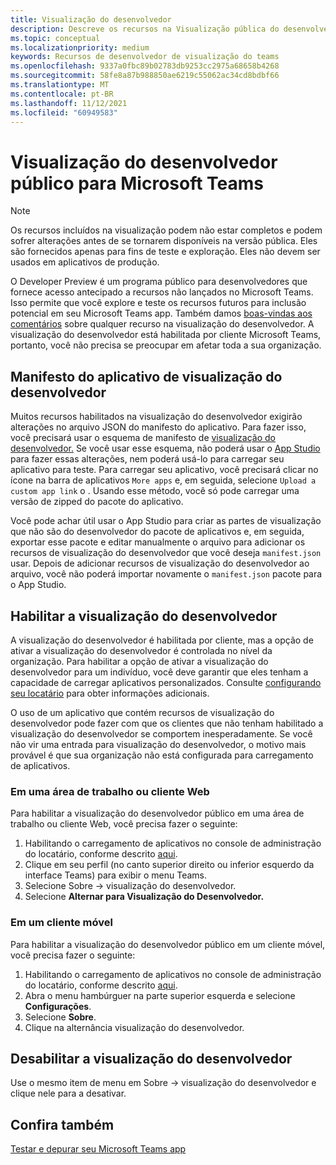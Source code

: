 ```yaml
---
title: Visualização do desenvolvedor
description: Descreve os recursos na Visualização pública do desenvolvedor Microsoft Teams
ms.topic: conceptual
ms.localizationpriority: medium
keywords: Recursos de desenvolvedor de visualização do teams
ms.openlocfilehash: 9337a0fbc89b02783db9253cc2975a68658b4268
ms.sourcegitcommit: 58fe8a87b988850ae6219c55062ac34cd8bdbf66
ms.translationtype: MT
ms.contentlocale: pt-BR
ms.lasthandoff: 11/12/2021
ms.locfileid: "60949583"
---
```

# <a name="public-developer-preview-for-microsoft-teams"></a>Visualização do desenvolvedor público para Microsoft Teams

>[!NOTE]
>Os recursos incluídos na visualização podem não estar completos e podem sofrer alterações antes de se tornarem disponíveis na versão pública. Eles são fornecidos apenas para fins de teste e exploração. Eles não devem ser usados em aplicativos de produção.

O Developer Preview é um programa público para desenvolvedores que fornece acesso antecipado a recursos não lançados no Microsoft Teams. Isso permite que você explore e teste os recursos futuros para inclusão potencial em seu Microsoft Teams app. Também damos [boas-vindas aos comentários](~/feedback.md) sobre qualquer recurso na visualização do desenvolvedor. A visualização do desenvolvedor está habilitada por cliente Microsoft Teams, portanto, você não precisa se preocupar em afetar toda a sua organização.

## <a name="developer-preview-app-manifest"></a>Manifesto do aplicativo de visualização do desenvolvedor

Muitos recursos habilitados na visualização do desenvolvedor exigirão alterações no arquivo JSON do manifesto do aplicativo. Para fazer isso, você precisará usar o esquema de manifesto de [visualização do desenvolvedor.](~/resources/schema/manifest-schema-dev-preview.md) Se você usar esse esquema, não poderá usar o [App Studio](~/concepts/build-and-test/app-studio-overview.md) para fazer essas alterações, nem poderá usá-lo para carregar seu aplicativo para teste. Para carregar seu aplicativo, você precisará clicar no ícone na barra de aplicativos `More apps` e, em seguida, selecione `Upload a custom app link` o . Usando esse método, você só pode carregar uma versão de zipped do pacote do aplicativo.

Você pode achar útil usar o App Studio para criar as partes de visualização que não são do desenvolvedor do pacote de aplicativos e, em seguida, exportar esse pacote e editar manualmente o arquivo para adicionar os recursos de visualização do desenvolvedor que você deseja `manifest.json` usar. Depois de adicionar recursos de visualização do desenvolvedor ao arquivo, você não poderá importar novamente o `manifest.json` pacote para o App Studio.

## <a name="enable-developer-preview"></a>Habilitar a visualização do desenvolvedor

A visualização do desenvolvedor é habilitada por cliente, mas a opção de ativar a visualização do desenvolvedor é controlada no nível da organização. Para habilitar a opção de ativar a visualização do desenvolvedor para um indivíduo, você deve garantir que eles tenham a capacidade de carregar aplicativos personalizados. Consulte [configurando seu locatário](~/concepts/build-and-test/prepare-your-o365-tenant.md) para obter informações adicionais.

O uso de um aplicativo que contém recursos de visualização do desenvolvedor pode fazer com que os clientes que não tenham habilitado a visualização do desenvolvedor se comportem inesperadamente. Se você não vir uma entrada para visualização do desenvolvedor, o motivo mais provável é que sua organização não está configurada para carregamento de aplicativos.

### <a name="on-a-desktop-or-web-client"></a>Em uma área de trabalho ou cliente Web

Para habilitar a visualização do desenvolvedor público em uma área de trabalho ou cliente Web, você precisa fazer o seguinte:

1. Habilitando o carregamento de aplicativos no console de administração do locatário, conforme descrito [aqui](~/concepts/build-and-test/prepare-your-o365-tenant.md).
1. Clique em seu perfil (no canto superior direito ou inferior esquerdo da interface Teams) para exibir o menu Teams.
1. Selecione Sobre → visualização do desenvolvedor.
1. Selecione **Alternar para Visualização do Desenvolvedor.**

### <a name="on-a-mobile-client"></a>Em um cliente móvel

Para habilitar a visualização do desenvolvedor público em um cliente móvel, você precisa fazer o seguinte:

1. Habilitando o carregamento de aplicativos no console de administração do locatário, conforme descrito [aqui](~/concepts/build-and-test/prepare-your-o365-tenant.md).
1. Abra o menu hambúrguer na parte superior esquerda e selecione **Configurações**.
1. Selecione **Sobre**.
1. Clique na alternância visualização do desenvolvedor.

## <a name="disable-developer-preview"></a>Desabilitar a visualização do desenvolvedor

Use o mesmo item de menu em Sobre → visualização do desenvolvedor e clique nele para a desativar.

## <a name="see-also"></a>Confira também

[Testar e depurar seu Microsoft Teams app](~/concepts/build-and-test/debug.md)